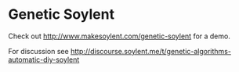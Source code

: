 # Genetic Soylent

Check out http://www.makesoylent.com/genetic-soylent for a demo.

For discussion see http://discourse.soylent.me/t/genetic-algorithms-automatic-diy-soylent

